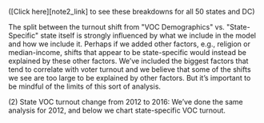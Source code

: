 ([Click here][note2_link]
to see these breakdowns for all 50 states and DC)

The split between the turnout shift from "VOC Demographics" vs. "State-Specific"
state itself is strongly influenced by what we include in the model
and how we include it.
Perhaps if we added other factors, e.g., religion or median-income, shifts that
appear to be state-specific would instead be explained by these other factors.
We’ve included the biggest factors that tend to correlate with voter turnout
and we believe that some of the shifts we see are too large to be explained by other factors.
But it’s important to be mindful of the limits of this sort of analysis.

(2) State VOC turnout change from 2012 to 2016:
We’ve done the same analysis for 2012, and below we chart state-specific
VOC turnout.
